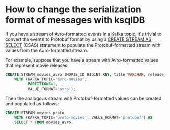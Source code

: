 # How to change the serialization format of messages with ksqlDB

If you have a stream of Avro-formatted events in a Kafka topic, it's trivial to convert the events to Protobuf format by using a [CREATE STREAM AS SELECT](https://docs.ksqldb.io/en/latest/developer-guide/ksqldb-reference/create-stream-as-select/) (CSAS) statement to populate the Protobuf-formatted stream with values from the Avro-formatted stream.

For example, suppose that you have a stream with Avro-formatted values that represent movie releases:

```sql
CREATE STREAM movies_avro (MOVIE_ID BIGINT KEY, title VARCHAR, release_year INT)
    WITH (KAFKA_TOPIC='avro-movies',
          PARTITIONS=1,
          VALUE_FORMAT='avro');
```

Then the analogous stream with Protobuf-formatted values can be created and populated as follows:

```sql
CREATE STREAM movies_proto
    WITH (KAFKA_TOPIC='proto-movies', VALUE_FORMAT='protobuf') AS
    SELECT * FROM movies_avro;
```
